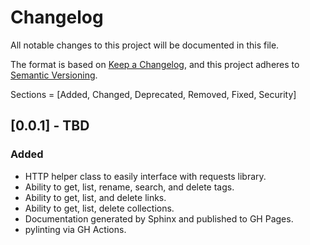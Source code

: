 # Changelog

All notable changes to this project will be documented in this file.

The format is based on [Keep a Changelog](https://keepachangelog.com/en/1.1.0/),
and this project adheres to [Semantic Versioning](https://semver.org/spec/v2.0.0.html).

Sections = [Added, Changed, Deprecated, Removed, Fixed, Security]

## [0.0.1] - TBD
### Added
- HTTP helper class to easily interface with requests library.
- Ability to get, list, rename, search, and delete tags.
- Ability to get, list, and delete links.
- Ability to get, list, delete collections.
- Documentation generated by Sphinx and published to GH Pages.
- pylinting via GH Actions.
